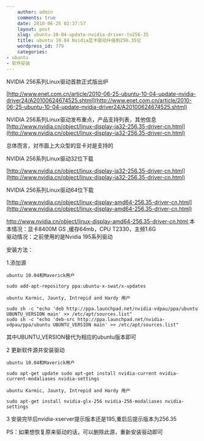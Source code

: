 ```yaml
---
    author: admin
    comments: true
    date: 2010-06-25 02:37:57
    layout: post
    slug: ubuntu-10-04-update-nvidia-driver-to256-35
    title: ubuntu 10.04 Nvidia显卡驱动升级到256.35记
    wordpress_id: 779
    categories:
- ubuntu
- 软件安装
---
```


NVIDIA 256系列Linux驱动首款正式版出炉

[http://www.enet.com.cn/article/2010-06-25-ubuntu-10-04-update-nvidia-driver24/A20100624674525.shtml](http://www.enet.com.cn/article/2010-06-25-ubuntu-10-04-update-nvidia-driver24/A20100624674525.shtml)

NVIDIA 256系列Linux驱动发布重点，产品支持列表，其他信息[http://www.nvidia.cn/object/linux-display-ia32-256.35-driver-cn.html](http://www.nvidia.cn/object/linux-display-ia32-256.35-driver-cn.html)  

总体而言，对市面上大众型的显卡对是支持的

NVIDIA 256系列Linux驱动32位下载  

[http://www.nvidia.cn/object/linux-display-ia32-256.35-driver-cn.html](http://www.nvidia.cn/object/linux-display-ia32-256.35-driver-cn.html)

NVIDIA 256系列Linux驱动64位下载  

[http://www.nvidia.cn/object/linux-display-amd64-256.35-driver-cn.html](http://www.nvidia.cn/object/linux-display-amd64-256.35-driver-cn.html)

[http://www.nvidia.cn/object/linux-display-amd64-256.35-driver-cn.html ](http://www.nvidia.cn/object/linux-display-amd64-256.35-driver-cn.html)本本情况：显卡8400M GS ,缓存64mb，CPU T2330，主频1.6G  
驱动情况：之前使用的是Nvidia 195系列驱动  

安装方法：  

1.添加源

    ubuntu 10.04和Maverick用户 

    sudo add-apt-repository ppa:ubuntu-x-swat/x-updates

    ubuntu Karmic, Jaunty, Intrepid and Hardy 用户

    sudo sh -c "echo 'deb http://ppa.launchpad.net/nvidia-vdpau/ppa/ubuntu UBUNTU_VERSION main' >> /etc/apt/sources.list"
    sudo sh -c "echo 'deb-src http://ppa.launchpad.net/nvidia-vdpau/ppa/ubuntu UBUNTU_VERSION main' >> /etc/apt/sources.list"

其中UBUNTU_VERSION替代为相应的ubuntu版本即可  

2 更新软件源并安装驱动

    ubuntu 10.04和Maverick用户  

    sudo apt-get update sudo apt-get install nvidia-current nvidia-current-modaliases nvidia-settings   

    ubuntu Karmic, Jaunty, Intrepid and Hardy 用户  

    sudo apt-get install nvidia-glx-256 nvidia-256-modaliases nvidia-settings 

3 安装完毕后nvidia-xserver提示版本还是195,重启后提示版本为256.35

PS：如果想恢复原来驱动的话，可以删除此源，重新安装驱动即可

